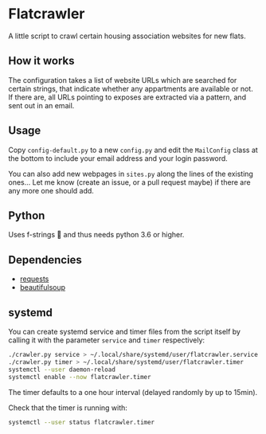 
# Flatcrawler

A little script to crawl certain housing association websites for new flats.

## How it works

The configuration takes a list of website URLs which are searched for certain strings,
that indicate whether any appartments are available or not. If there are, all URLs
pointing to exposes are extracted via a pattern, and sent out in an email.

## Usage

Copy `config-default.py` to a new `config.py` and edit the `MailConfig` class at the
bottom to include your email address and your login password.

You can also add new webpages in `sites.py` along the lines of the existing ones... Let
me know (create an issue, or a pull request maybe) if there are any more one should add.

## Python

Uses f-strings 🤩 and thus needs python 3.6 or higher.

## Dependencies

* [requests](http://docs.python-requests.org/en/master/user/install/#install)
* [beautifulsoup](https://www.crummy.com/software/BeautifulSoup/bs4/doc/#installing-beautiful-soup)

## systemd

You can create systemd service and timer files from the script itself by calling it with
the parameter `service` and `timer` respectively:

```bash
./crawler.py service > ~/.local/share/systemd/user/flatcrawler.service
./crawler.py timer > ~/.local/share/systemd/user/flatcrawler.timer
systemctl --user daemon-reload
systemctl enable --now flatcrawler.timer
```

The timer defaults to a one hour interval (delayed randomly by up to 15min).

Check that the timer is running with:

```bash
systemctl --user status flatcrawler.timer
```
